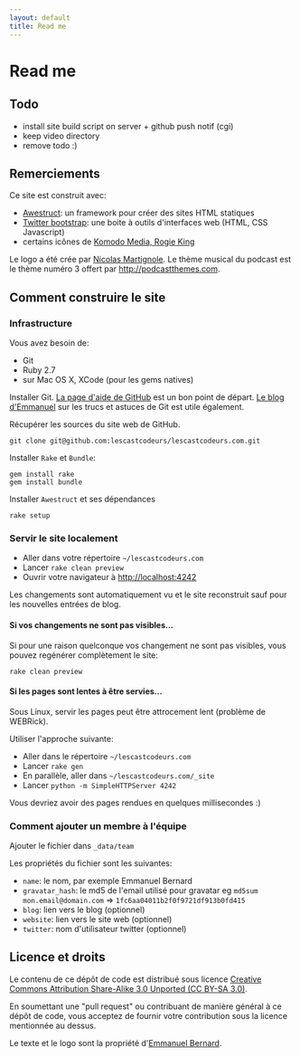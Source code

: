 ```yaml
---
layout: default
title: Read me
---
```

# Read me

## Todo

- install site build script on server + github push notif (cgi)
- keep video directory
- remove todo :)

## Remerciements

Ce site est construit avec:

- [Awestruct][Awestruct]: un framework pour créer des sites HTML statiques
- [Twitter bootstrap][Twitter bootstrap]: une boite à outils d'interfaces web (HTML, CSS Javascript)
- certains icônes de [Komodo Media, Rogie King][Komodo]

Le logo a été crée par [Nicolas Martignole][touilleur]. 
Le thème musical du podcast est le thème numéro 3 offert par <http://podcastthemes.com>.

## Comment construire le site

### Infrastructure

Vous avez besoin de:

- Git
- Ruby 2.7
- sur Mac OS X, XCode (pour les gems natives)

Installer Git. [La page d'aide de GitHub](http://help.github.com/) est un bon
point de départ. [Le blog d'Emmanuel](http://in.relation.to/Bloggers/HibernateMovesToGitGitTipsAndTricks)
sur les trucs et astuces de Git est utile également.

Récupérer les sources du site web de GitHub.

    git clone git@github.com:lescastcodeurs/lescastcodeurs.com.git

Installer `Rake` et `Bundle`:

    gem install rake
    gem install bundle

Installer `Awestruct` et ses dépendances

    rake setup

### Servir le site localement

* Aller dans votre répertoire `~/lescastcodeurs.com`
* Lancer `rake clean preview`
* Ouvrir votre navigateur à <http://localhost:4242>

Les changements sont automatiquement vu et le site reconstruit sauf pour les nouvelles
entrées de blog.

#### Si vos changements ne sont pas visibles...

Si pour une raison quelconque vos changement ne sont pas visibles,
vous pouvez regénérer complètement le site:

    rake clean preview

#### Si les pages sont lentes à être servies...

Sous Linux, servir les pages peut être attrocement lent
(problème de WEBRick).

Utiliser l'approche suivante:

* Aller dans le répertoire `~/lescastcodeurs.com`  
* Lancer  `rake gen`
* En parallèle, aller dans `~/lescastcodeurs.com/_site`
* Lancer `python -m SimpleHTTPServer 4242`

Vous devriez avoir des pages rendues en quelques millisecondes :) 

### Comment ajouter un membre à l'équipe

Ajouter le fichier dans `_data/team`

Les propriétés du fichier sont les suivantes:

- `name`: le nom, par exemple Emmanuel Bernard
- `gravatar_hash`: le md5 de l'email utilisé pour gravatar eg `md5sum mon.email@domain.com` => `1fc6aa04011b2f0f9721df913b0fd415`
- `blog`: lien vers le blog (optionnel)
- `website`: lien vers le site web (optionnel)
- `twitter`: nom d'utilisateur twitter (optionnel)


## Licence et droits

Le contenu de ce dépôt de code est distribué sous licence 
[Creative Commons Attribution Share-Alike 3.0 Unported (CC BY-SA 3.0)][cc].

En soumettant une "pull request" ou contribuant de manière général à ce dépôt de code, 
vous acceptez de fournir votre contribution sous la licence mentionnée au dessus.

Le texte et le logo sont la propriété d'[Emmanuel Bernard][emmanuel-site].

[Wattie]: http://www.flickr.com/photos/wattie/2113068944/in/photostream
[Awestruct]: http://awestruct.org/
[Twitter bootstrap]: http://twitter.github.com/bootstrap/
[Komodo]: http://www.komodomedia.com
[cc]: http://creativecommons.org/licenses/by-sa/3.0/
[emmanuel-site]: http://emmanuelbernard.com
[touilleur]: http://www.touilleur-express.fr/
